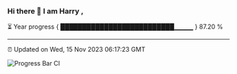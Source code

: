 ### Hi there 👋 I am Harry , 

⏳ Year progress { ██████████████████████████▁▁▁▁ } 87.20 %

---

⏰ Updated on Wed, 15 Nov 2023 06:17:23 GMT

![Progress Bar CI](https://github.com/duykhang68/duykhang68/workflows/Progress%20Bar%20CI/badge.svg)
